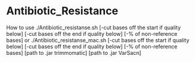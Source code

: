 # Antibiotic_Resistance

How to use
./Antibiotic_resistanse.sh [-cut bases off the start if quality below] [-cut bases off the end if quality below] [-% of non-reference bases]
or
./Antibiotic_resistanse_mac.sh [-cut bases off the start if quality below] [-cut bases off the end if quality below] [-% of non-reference bases] [path to .jar trimmomatic] [path to .jar VarSacn]

